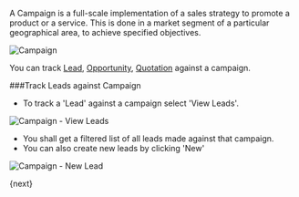 A Campaign is a full-scale implementation of a sales strategy to promote a
product or a service. This is done in a market segment of a particular
geographical area, to achieve specified objectives.

<img class="screenshot" alt="Campaign" src="/assets/manual_erpnext_com/img/crm/campaign.png">

You can track [Lead](/contents/crm/lead), [Opportunity](/contents/crm/opportunity), [Quotation](/contents/selling/quotation) against a campaign.

###Track Leads against Campaign

* To track a 'Lead' against a campaign select 'View Leads'.

<img class="screenshot" alt="Campaign - View Leads" src="/assets/manual_erpnext_com/img/crm/campaign-view-leads.png">

* You shall get a filtered list of all leads made against that campaign.
* You can also create new leads by clicking 'New'

<img class="screenshot" alt="Campaign - New Lead" src="/assets/manual_erpnext_com/img/crm/campaign-new-lead.png">

{next}